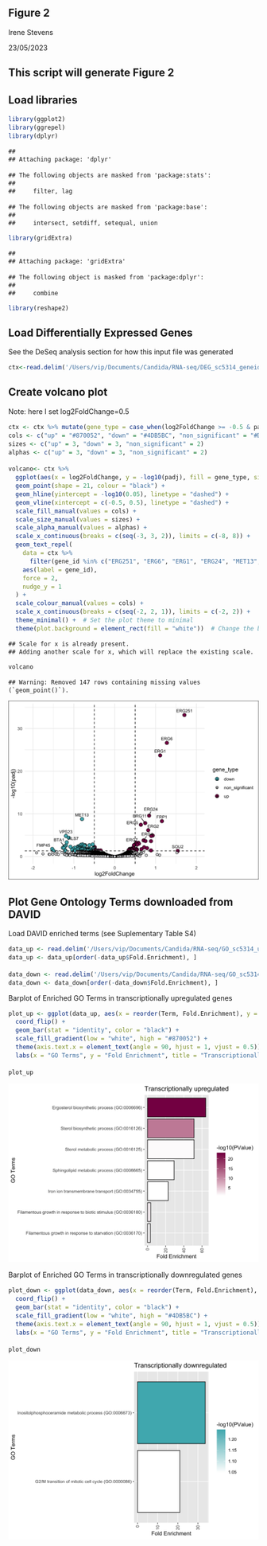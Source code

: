 ## Figure 2

Irene Stevens

23/05/2023

## This script will generate Figure 2

## Load libraries

``` r
library(ggplot2)
library(ggrepel)
library(dplyr)
```

    ## 
    ## Attaching package: 'dplyr'

    ## The following objects are masked from 'package:stats':
    ## 
    ##     filter, lag

    ## The following objects are masked from 'package:base':
    ## 
    ##     intersect, setdiff, setequal, union

``` r
library(gridExtra)
```

    ## 
    ## Attaching package: 'gridExtra'

    ## The following object is masked from 'package:dplyr':
    ## 
    ##     combine

``` r
library(reshape2)
```

## Load Differentially Expressed Genes

See the DeSeq analysis section for how this input file was generated

``` r
ctx<-read.delim('/Users/vip/Documents/Candida/RNA-seq/DEG_sc5314_geneid.txt', sep="\t", header=T)
```

## Create volcano plot

Note: here I set log2FoldChange=0.5

``` r
ctx <- ctx %>% mutate(gene_type = case_when(log2FoldChange >= -0.5 & padj <= 0.05 ~ "up",log2FoldChange <= 0.5 & padj <= 0.05 ~ "down",TRUE ~ "non_significant"))
cols <- c("up" = "#870052", "down" = "#4DB5BC", "non_significant" = "#DDDEE0")
sizes <- c("up" = 3, "down" = 3, "non_significant" = 2)
alphas <- c("up" = 3, "down" = 3, "non_significant" = 2)

volcano<- ctx %>%
  ggplot(aes(x = log2FoldChange, y = -log10(padj), fill = gene_type, size = gene_type, alpha = gene_type)) +
  geom_point(shape = 21, colour = "black") +
  geom_hline(yintercept = -log10(0.05), linetype = "dashed") +
  geom_vline(xintercept = c(-0.5, 0.5), linetype = "dashed") +
  scale_fill_manual(values = cols) +
  scale_size_manual(values = sizes) +
  scale_alpha_manual(values = alphas) +
  scale_x_continuous(breaks = c(seq(-3, 3, 2)), limits = c(-8, 8)) +
  geom_text_repel(
    data = ctx %>%
      filter(gene_id %in% c("ERG251", "ERG6", "ERG1", "ERG24", "MET13", "FRP1", "ERG11", "VPS23", "ERG2", "ERG5", "ERG4", "FMP45", "BTA1", "ERG7", "ALS7", "SOU2")),
    aes(label = gene_id),
    force = 2,
    nudge_y = 1
  ) +
  scale_colour_manual(values = cols) +
  scale_x_continuous(breaks = c(seq(-2, 2, 1)), limits = c(-2, 2)) +
  theme_minimal() +  # Set the plot theme to minimal
  theme(plot.background = element_rect(fill = "white"))  # Change the background color to white
```

    ## Scale for x is already present.
    ## Adding another scale for x, which will replace the existing scale.

``` r
volcano
```

    ## Warning: Removed 147 rows containing missing values (`geom_point()`).

![](unnamed-chunk-3-1.png)

## Plot Gene Ontology Terms downloaded from DAVID

Load DAVID enriched terms (see Suplementary Table S4)

``` r
data_up <- read.delim('/Users/vip/Documents/Candida/RNA-seq/GO_sc5314_up_genes.txt', header = TRUE)
data_up <- data_up[order(-data_up$Fold.Enrichment), ]

data_down <- read.delim('/Users/vip/Documents/Candida/RNA-seq/GO_sc5314_down_genes.txt', header = TRUE)
data_down <- data_down[order(-data_down$Fold.Enrichment), ]
```

Barplot of Enriched GO Terms in transcriptionally upregulated genes

``` r
plot_up <- ggplot(data_up, aes(x = reorder(Term, Fold.Enrichment), y = Fold.Enrichment, fill=-log10(PValue))) + 
  coord_flip() +   
  geom_bar(stat = "identity", color = "black") +  
  scale_fill_gradient(low = "white", high = "#870052") +
  theme(axis.text.x = element_text(angle = 90, hjust = 1, vjust = 0.5)) + 
  labs(x = "GO Terms", y = "Fold Enrichment", title = "Transcriptionally upregulated")

plot_up
```

![](unnamed-chunk-5-1.png)

Barplot of Enriched GO Terms in transcriptionally downregulated genes

``` r
plot_down <- ggplot(data_down, aes(x = reorder(Term, Fold.Enrichment), y = Fold.Enrichment, fill=-log10(PValue))) + 
  coord_flip() +   
  geom_bar(stat = "identity", color = "black") +  
  scale_fill_gradient(low = "white", high = "#4DB5BC") +  
  theme(axis.text.x = element_text(angle = 90, hjust = 1, vjust = 0.5)) +  
  labs(x = "GO Terms", y = "Fold Enrichment", title = "Transcriptionally downregulated")

plot_down
```

![](unnamed-chunk-6-1.png)
